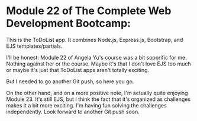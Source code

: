# Module 22 of The Complete Web Development Bootcamp:

This is the ToDoList app. It combines Node.js, Express.js, Bootstrap, and EJS templates/partials.

I'll be honest: Module 22 of Angela Yu's course was a bit soporific for me. Nothing against her or the course. Maybe it's that I don't love EJS too much or maybe it's just that ToDoList apps aren't totally exciting.

But I needed to go another Git push, so here you go.

On the other hand, and on a more positive note, I'm actually quite enjoying Module 23. It's still EJS, but I think the fact that it's organized as challenges makes it a bit more exciting. I'm having fun solving the challenges independently. Look forward to another Git push soon.
